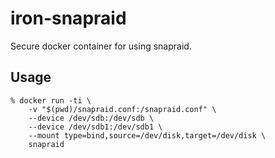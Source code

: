 # iron-snapraid

Secure docker container for using snapraid.

## Usage

```shell
% docker run -ti \
    -v "$(pwd)/snapraid.conf:/snapraid.conf" \
    --device /dev/sdb:/dev/sdb \
    --device /dev/sdb1:/dev/sdb1 \
    --mount type=bind,source=/dev/disk,target=/dev/disk \
    snapraid
```
